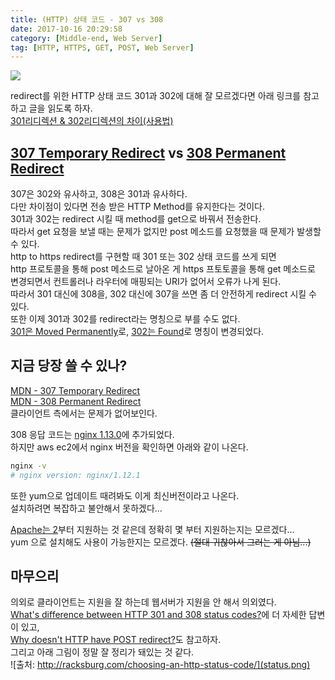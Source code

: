 ```yaml
---
title: (HTTP) 상태 코드 - 307 vs 308
date: 2017-10-16 20:29:58
category: [Middle-end, Web Server]
tag: [HTTP, HTTPS, GET, POST, Web Server]
---
```

![](thumb.png)  

redirect를 위한 HTTP 상태 코드 301과 302에 대해 잘 모르겠다면 아래 링크를 참고하고 글을 읽도록 하자.  
[301리디렉션 & 302리디렉션의 차이(사용법)](http://www.aun-korea.com/301%EB%A6%AC%EB%94%94%EB%A0%89%EC%85%98-302%EB%A6%AC%EB%94%94%EB%A0%89%EC%85%98%EC%9D%98-%EC%B0%A8%EC%9D%B4%EC%82%AC%EC%9A%A9%EB%B2%95/)  

## [307 Temporary Redirect](https://tools.ietf.org/html/rfc7231#section-6.4.7) vs [308 Permanent Redirect](https://tools.ietf.org/html/rfc7538#section-3)
307은 302와 유사하고, 308은 301과 유사하다.  
다만 차이점이 있다면 전송 받은 HTTP Method를 유지한다는 것이다.  
301과 302는 redirect 시킬 때 method를 get으로 바꿔서 전송한다.  
따라서 get 요청을 보낼 때는 문제가 없지만 post 메소드를 요청했을 때 문제가 발생할 수 있다.  
http to https redirect를 구현할 때 301 또는 302 상태 코드를 쓰게 되면  
http 프로토콜을 통해 post 메소드로 날아온 게 https 프토토콜을 통해 get 메소드로 변경되면서 컨트롤러나 라우터에 매핑되는 URI가 없어서 오류가 나게 된다.  
따라서 301 대신에 308을, 302 대신에 307을 쓰면 좀 더 안전하게 redirect 시킬 수 있다.  
또한 이제 301과 302를 redirect라는 명칭으로 부를 수도 없다.  
[301은 Moved Permanently](https://developer.mozilla.org/en-US/docs/Web/HTTP/Status/301)로, [302는 Found](https://developer.mozilla.org/en-US/docs/Web/HTTP/Status/302)로 명칭이 변경되었다.  

## 지금 당장 쓸 수 있나?
[MDN - 307 Temporary Redirect](https://developer.mozilla.org/en-US/docs/Web/HTTP/Status/307)  
[MDN - 308 Permanent Redirect](https://developer.mozilla.org/en-US/docs/Web/HTTP/Status/308)  
클라이언트 측에서는 문제가 없어보인다.  

308 응답 코드는 [nginx 1.13.0](https://nginx.org/en/CHANGES)에 추가되었다.  
하지만 aws ec2에서 nginx 버전을 확인하면 아래와 같이 나온다.  
```bash
nginx -v
# nginx version: nginx/1.12.1
```

또한 yum으로 업데이트 때려봐도 이게 최신버전이라고 나온다.  
설치하려면 복잡하고 불안해서 못하겠다...  

[Apache는 2](https://ci.apache.org/projects/httpd/trunk/doxygen/group__HTTP__Status.html#ga8b5ce939a6c68f4a9a4c37d205a2eeaa)부터 지원하는 것 같은데 정확히 몇 부터 지원하는지는 모르겠다...  
yum 으로 설치해도 사용이 가능한지는 모르겠다. ~~(절대 귀찮아서 그러는 게 아님...)~~

## 마무으리
의외로 클라이언트는 지원을 잘 하는데 웹서버가 지원을 안 해서 의외였다.  
[What's difference between HTTP 301 and 308 status codes?](https://stackoverflow.com/questions/42136829/whats-difference-between-http-301-and-308-status-codes)에 더 자세한 답변이 있고,  
[Why doesn't HTTP have POST redirect?](https://softwareengineering.stackexchange.com/questions/99894/why-doesnt-http-have-post-redirect)도 참고하자.  
그리고 아래 그림이 정말 잘 정리가 돼있는 것 같다.  
![출처: http://racksburg.com/choosing-an-http-status-code/](status.png)  



